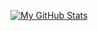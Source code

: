[![My GitHub Stats](https://github-readme-stats.vercel.app/api/?username=toghrul-nasirli&count_private=false&theme=midnight-purple&show_icons=true&hide_border=true)]()
